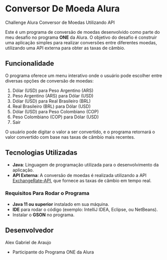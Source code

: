 # Conversor De Moeda Alura
Challenge Alura Conversor de Moedas Utilizando API

Este é um programa de conversão de moedas desenvolvido como parte do meu desafio no programa **ONE** da Alura. O objetivo do desafio é construir uma aplicação simples para realizar conversões entre diferentes moedas, utilizando uma API externa para obter as taxas de câmbio.

## Funcionalidade

O programa oferece um menu interativo onde o usuário pode escolher entre diversas opções de conversão de moedas:

1. Dólar (USD) para Peso Argentino (ARS)
2. Peso Argentino (ARS) para Dólar (USD)
3. Dólar (USD) para Real Brasileiro (BRL)
4. Real Brasileiro (BRL) para Dólar (USD)
5. Dólar (USD) para Peso Colombiano (COP)
6. Peso Colombiano (COP) para Dólar (USD)
7. Sair

O usuário pode digitar o valor a ser convertido, e o programa retornará o valor convertido com base nas taxas de câmbio mais recentes.

## Tecnologias Utilizadas

- **Java**: Linguagem de programação utilizada para o desenvolvimento da aplicação.
- **API Externa**: A conversão de moedas é realizada utilizando a API [ExchangeRate-API](https://www.exchangerate-api.com/), que fornece as taxas de câmbio em tempo real.

### Requisitos Para Rodar o Programa

- **Java 11 ou superior** instalado em sua máquina.
- **IDE** para rodar o código (exemplo: IntelliJ IDEA, Eclipse, ou NetBeans).
- Instalar o **GSON** no programa.

## Desenvolvedor
Alex Gabriel de Araujo
 - Participante do Programa ONE da Alura
